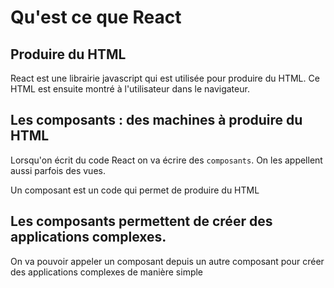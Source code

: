 # Qu'est ce que React

## Produire du HTML

React est une librairie javascript qui est utilisée pour produire du HTML. Ce HTML est ensuite montré à l'utilisateur dans le navigateur.

## Les composants : des machines à produire du HTML

Lorsqu'on écrit du code React on va écrire des `composants`. On les appellent aussi parfois des vues.

Un composant est un code qui permet de produire du HTML

## Les composants permettent de créer des applications complexes.

On va pouvoir appeler un composant depuis un autre composant pour créer des applications complexes de manière simple
